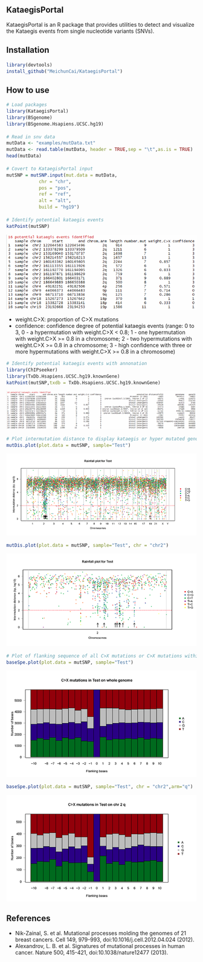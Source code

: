 ## KataegisPortal 

KataegisPortal is an R package that provides utilities to detect and visualize the Kataegis events from single nucleotide variants (SNVs). 

## Installation
```R
library(devtools)
install_github("MeichunCai/KataegisPortal")
```

## How to use

```R
# Load packages
library(KataegisPortal)
library(BSgenome)
library(BSgenome.Hsapiens.UCSC.hg19)

# Read in snv data
mutData <- "examples/mutData.txt"
mutData <- read.table(mutData, header = TRUE,sep = "\t",as.is = TRUE)
head(mutData)

# Covert to KataegisPortal input
mutSNP = mutSNP.input(mut.data = mutData,
			chr = "chr",
			pos = "pos",
			ref = "ref",
			alt = "alt",
			build = "hg19")

# Identify potential kataegis events
katPoint(mutSNP)
```
![alt text](inst/examples/KatPoint.png)
- weight.C>X: proportion of C>X mutations
- confidence: confidence degree of potential kataegis events (range: 0 to 3, 0 - a hypermutation with weight.C>X < 0.8; 1 - one hypermutation with weight.C>X >= 0.8 in a chromosome; 2 - two hypermutations with weight.C>X >= 0.8 in a chromosome; 3 - high confidence with three or more hypermutations with weight.C>X >= 0.8 in a chromosome)
```R
# Identify potential kataegis events with annonation
library(ChIPseeker)
library(TxDb.Hsapiens.UCSC.hg19.knownGene)
katPoint(mutSNP,txdb = TxDb.Hsapiens.UCSC.hg19.knownGene)
```
![alt text](inst/examples/KatPoint.anno.png)
```R
# Plot intermutation distance to display kataegis or hyper mutated genomic regions
mutDis.plot(plot.data = mutSNP, sample="Test")
```
![alt text](inst/examples/mutDis.plot.png)
```R
mutDis.plot(plot.data = mutSNP, sample="Test", chr = "chr2")
```
![alt text](inst/examples/mutDis.plot.chr2.png)
```R
# Plot of flanking sequence of all C>X mutations or C>X mutations within a chromosome/chromosome arm
baseSpe.plot(plot.data = mutSNP, sample="Test")
```
![alt text](inst/examples/baseSpe.plot.png)
```R
baseSpe.plot(plot.data = mutSNP, sample="Test", chr = "chr2",arm="q")
```
![alt text](inst/examples/baseSpe.plot.chr2q.png)

## References
- Nik-Zainal, S. et al. Mutational processes molding the genomes of 21 breast cancers. Cell 149, 979-993, doi:10.1016/j.cell.2012.04.024 (2012).
- Alexandrov, L. B. et al. Signatures of mutational processes in human cancer. Nature 500, 415-421, doi:10.1038/nature12477 (2013).


